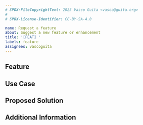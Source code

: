 ```yaml
---
# SPDX-FileCopyrightText: 2025 Vasco Guita <vasco@guita.org>
#
# SPDX-License-Identifier: CC-BY-SA-4.0

name: Request a feature
about: Suggest a new feature or enhancement
title: '[FEAT] '
labels: feature
assignees: vascoguita
---
```


## Feature

<!-- Describe the new feature or enhancement you would like to see. -->

## Use Case

<!-- Provide a scenario or use case where this feature would be beneficial. -->

## Proposed Solution

<!-- Suggest a solution for implementing the feature, if you have any. -->

## Additional Information

<!-- Add information that might help in understanding the feature request. -->
